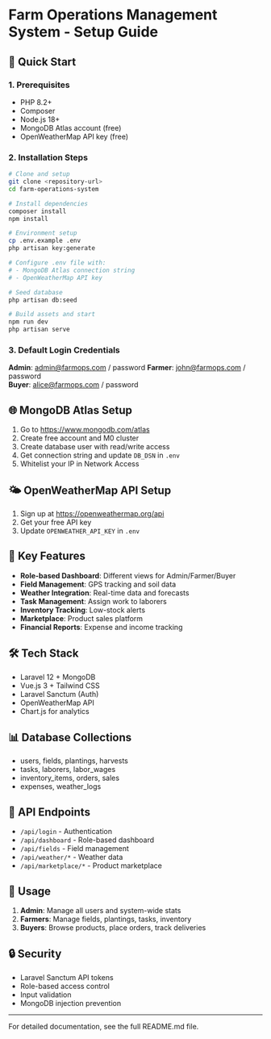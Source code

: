 # Farm Operations Management System - Setup Guide

## 🚀 Quick Start

### 1. Prerequisites
- PHP 8.2+
- Composer
- Node.js 18+
- MongoDB Atlas account (free)
- OpenWeatherMap API key (free)

### 2. Installation Steps

```bash
# Clone and setup
git clone <repository-url>
cd farm-operations-system

# Install dependencies
composer install
npm install

# Environment setup
cp .env.example .env
php artisan key:generate

# Configure .env file with:
# - MongoDB Atlas connection string
# - OpenWeatherMap API key

# Seed database
php artisan db:seed

# Build assets and start
npm run dev
php artisan serve
```

### 3. Default Login Credentials

**Admin**: admin@farmops.com / password
**Farmer**: john@farmops.com / password  
**Buyer**: alice@farmops.com / password

## 🌐 MongoDB Atlas Setup

1. Go to https://www.mongodb.com/atlas
2. Create free account and M0 cluster
3. Create database user with read/write access
4. Get connection string and update `DB_DSN` in `.env`
5. Whitelist your IP in Network Access

## 🌤 OpenWeatherMap API Setup

1. Sign up at https://openweathermap.org/api
2. Get your free API key
3. Update `OPENWEATHER_API_KEY` in `.env`

## 📱 Key Features

- **Role-based Dashboard**: Different views for Admin/Farmer/Buyer
- **Field Management**: GPS tracking and soil data
- **Weather Integration**: Real-time data and forecasts
- **Task Management**: Assign work to laborers
- **Inventory Tracking**: Low-stock alerts
- **Marketplace**: Product sales platform
- **Financial Reports**: Expense and income tracking

## 🛠 Tech Stack

- Laravel 12 + MongoDB
- Vue.js 3 + Tailwind CSS
- Laravel Sanctum (Auth)
- OpenWeatherMap API
- Chart.js for analytics

## 📊 Database Collections

- users, fields, plantings, harvests
- tasks, laborers, labor_wages
- inventory_items, orders, sales
- expenses, weather_logs

## 🔗 API Endpoints

- `/api/login` - Authentication
- `/api/dashboard` - Role-based dashboard
- `/api/fields` - Field management
- `/api/weather/*` - Weather data
- `/api/marketplace/*` - Product marketplace

## 🎯 Usage

1. **Admin**: Manage all users and system-wide stats
2. **Farmers**: Manage fields, plantings, tasks, inventory
3. **Buyers**: Browse products, place orders, track deliveries

## 🔒 Security

- Laravel Sanctum API tokens
- Role-based access control
- Input validation
- MongoDB injection prevention

---

For detailed documentation, see the full README.md file.